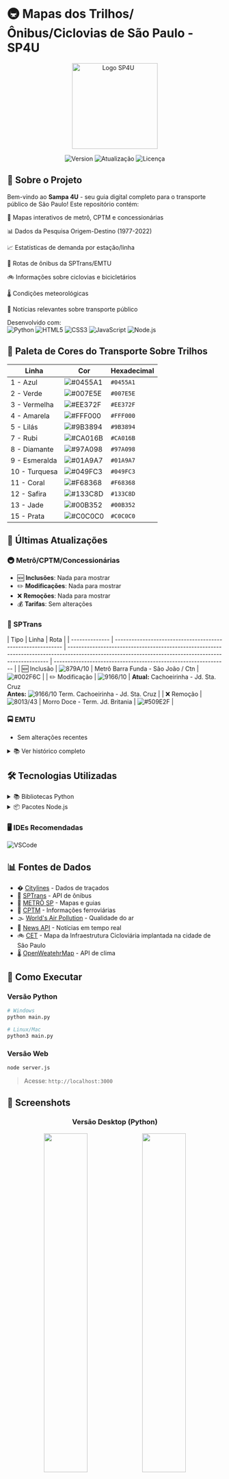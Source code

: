 # 🚇 Mapas dos Trilhos/Ônibus/Ciclovias de São Paulo - SP4U

<div align="center">
  <img src="https://github.com/Rafabs/SP-4-u/blob/main/Mapa_dos_Trilhos/Icons/SP4U.gif" alt="Logo SP4U" width="200"/>
  
  ![Version](https://img.shields.io/badge/Versão-1.1.5-blue?style=for-the-badge)
  ![Atualização](https://img.shields.io/badge/Atualização-14/07/2025-brightgreen?style=for-the-badge)
  ![Licença](https://img.shields.io/badge/Licença-MIT-orange?style=for-the-badge)
</div>

## 🌟 Sobre o Projeto

Bem-vindo ao **Sampa 4U** - seu guia digital completo para o transporte público de São Paulo! Este repositório contém:

🚆 Mapas interativos de metrô, CPTM e concessionárias

📊 Dados da Pesquisa Origem-Destino (1977-2022)

📈 Estatísticas de demanda por estação/linha

🚌 Rotas de ônibus da SPTrans/EMTU

🚲 Informações sobre ciclovias e bicicletários

🌡️ Condições meteorológicas

📰 Notícias relevantes sobre transporte público

Desenvolvido com:  
![Python](https://img.shields.io/badge/Python-3776AB?logo=python&logoColor=white) ![HTML5](https://img.shields.io/badge/HTML5-E34F26?logo=html5&logoColor=white) ![CSS3](https://img.shields.io/badge/CSS3-1572B6?logo=css3&logoColor=white) ![JavaScript](https://img.shields.io/badge/JavaScript-F7DF1E?logo=javascript&logoColor=black) ![Node.js](https://img.shields.io/badge/Node.js-339933?logo=node.js&logoColor=white)

## 🎨 Paleta de Cores do Transporte Sobre Trilhos

| Linha         | Cor                                                             | Hexadecimal |
| ------------- | --------------------------------------------------------------- | ----------- |
| 1 - Azul      | ![#0455A1](https://via.placeholder.com/15/0455A1/000000?text=+) | `#0455A1`   |
| 2 - Verde     | ![#007E5E](https://via.placeholder.com/15/007E5E/000000?text=+) | `#007E5E`   |
| 3 - Vermelha  | ![#EE372F](https://via.placeholder.com/15/EE372F/000000?text=+) | `#EE372F`   |
| 4 - Amarela   | ![#FFF000](https://via.placeholder.com/15/FFF000/000000?text=+) | `#FFF000`   |
| 5 - Lilás     | ![#9B3894](https://via.placeholder.com/15/9B3894/000000?text=+) | `#9B3894`   |
| 7 - Rubi      | ![#CA016B](https://via.placeholder.com/15/CA016B/000000?text=+) | `#CA016B`   |
| 8 - Diamante  | ![#97A098](https://via.placeholder.com/15/97A098/000000?text=+) | `#97A098`   |
| 9 - Esmeralda | ![#01A9A7](https://via.placeholder.com/15/01A9A7/000000?text=+) | `#01A9A7`   |
| 10 - Turquesa | ![#049FC3](https://via.placeholder.com/15/049FC3/000000?text=+) | `#049FC3`   |
| 11 - Coral    | ![#F68368](https://via.placeholder.com/15/F68368/000000?text=+) | `#F68368`   |
| 12 - Safira   | ![#133C8D](https://via.placeholder.com/15/133C8D/000000?text=+) | `#133C8D`   |
| 13 - Jade     | ![#00B352](https://via.placeholder.com/15/00B352/000000?text=+) | `#00B352`   |
| 15 - Prata    | ![#C0C0C0](https://via.placeholder.com/15/C0C0C0/000000?text=+) | `#C0C0C0`   |

## 📌 Últimas Atualizações

### 🚇 Metrô/CPTM/Concessionárias

- 🆕 **Inclusões**: Nada para mostrar
- ✏️ **Modificações**: Nada para mostrar
- ❌ **Remoções**: Nada para mostrar
- 💰 **Tarifas**: Sem alterações

### 🚌 SPTrans

| Tipo           | Linha                                                       | Rota                                                                                                                                                  |
| -------------- | ----------------------------------------------------------- | ----------------------------------------------------------------------------------------------------------------------------------------------------- | --------------------------------------------------------------- |
| 🆕 Inclusão    | ![879A/10](https://img.shields.io/badge/879A/10-002F6C.svg) | Metrô Barra Funda - São João / Ctn                                                                                                                    | ![#002F6C](https://via.placeholder.com/15/002F6C/000000?text=+) |
| ✏️ Modificação | ![9166/10](https://img.shields.io/badge/9166/10-002F6C.svg) | **Atual:** Cachoeirinha - Jd. Sta. Cruz <br>**Antes:** ![9166/10](https://img.shields.io/badge/9166/10-002F6C.svg) Term. Cachoeirinha - Jd. Sta. Cruz |
| ❌ Remoção     | ![8013/43](https://img.shields.io/badge/8013/43-509E2F.svg) | Morro Doce - Term. Jd. Britania                                                                                                                       | ![#509E2F](https://via.placeholder.com/15/509E2F/000000?text=+) |

### 🚍 EMTU

- Sem alterações recentes

<details>
<summary>📚 Ver histórico completo </summary>

| Data       | Tipo           | Linha                                                       | Rota                                                                                                                                                  |
| ---------- | -------------- | ----------------------------------------------------------- | ----------------------------------------------------------------------------------------------------------------------------------------------------- | -------------------------------------------------------------------------- |
| 23/06/2025 | 🆕 Inclusão    | ![879A/10](https://img.shields.io/badge/879A/10-002F6C.svg) | Metrô Barra Funda - São João / Ctn                                                                                                                    | ![#002F6C](https://via.placeholder.com/15/002F6C/000000?text=+)            |
| 23/06/2025 | ✏️ Modificação | ![9166/10](https://img.shields.io/badge/9166/10-002F6C.svg) | **Atual:** Cachoeirinha - Jd. Sta. Cruz <br>**Antes:** ![9166/10](https://img.shields.io/badge/9166/10-002F6C.svg) Term. Cachoeirinha - Jd. Sta. Cruz |
| 23/06/2025 | ❌ Remoção     | ![8013/43](https://img.shields.io/badge/8013/43-509E2F.svg) | Morro Doce - Term. Jd. Britania                                                                                                                       | ![#509E2F](https://via.placeholder.com/15/509E2F/000000?text=+)            |
| 20/06/2025 | 🆕 Inclusão    | ![2034/10](https://img.shields.io/badge/2034/10-002F6C.svg) | Metrô Tietê → Centro Tea                                                                                                                              | ![#002F6C](https://via.placeholder.com/15/002F6C/000000?text=+)            |
| 20/06/2025 | 🆕 Inclusão    | ![9166/10](https://img.shields.io/badge/9166/10-002F6C.svg) | Guaianases → São Mateus                                                                                                                               | ![#002F6C](https://via.placeholder.com/15/002F6C/000000?text=+)            |
| 20/06/2025 | ✏️ Modificação | ![4056/10](https://img.shields.io/badge/4056/10-DA291C.svg) | Pq. Boa Esperança → Term. São Mateus                                                                                                                  | **Antes:** ![#FFD100](https://via.placeholder.com/15/FFD100/000000?text=+) |
| 20/06/2025 | ❌ Remoção     | ![3033/10](https://img.shields.io/badge/3033/10-FFD100.svg) | Guaianases → São Mateus                                                                                                                               | ![#FFD100](https://via.placeholder.com/15/FFD100/000000?text=+)            |

</details>

## 🛠️ Tecnologias Utilizadas

<details>
<summary>📚 Bibliotecas Python </summary>

```bash
pip install tk
pip install customtkinter
pip install requests
pip install beautifulsoup4
pip install pillow
pip install folium
pip install geopandas
pip install json
pip install webbrowser
pip install datetime
pip install threading
pip install pyproj
pip install pymupdf
pip install selenium
pip install colorama
pip install logging
pip install atexit
pip install googlenews
pip install re
```

</details>

<details>
<summary>📦 Pacotes Node.js </summary>

```bash
npm install express
npm install axios
npm install jsdom
npm install cors
```

</details>

### 🖥️ IDEs Recomendadas

![VSCode](https://img.shields.io/badge/VS_Code-007ACC?logo=visual-studio-code&logoColor=white)

## 📊 Fontes de Dados

- � [Citylines](https://www.citylines.co/data?city=sao-paulo) - Dados de traçados
- 🚌 [SPTrans](https://www.sptrans.com.br/desenvolvedores/) - API de ônibus
- 🚆 [METRÔ SP](https://www.metro.sp.gov.br/) - Mapas e guias
- 🚉 [CPTM](https://www.cptm.sp.gov.br/) - Informações ferroviárias
- 🌫️ [World's Air Pollution](https://waqi.info/) - Qualidade do ar
- 📰 [News API](https://newsapi.org/) - Notícias em tempo real
- 🚲 [CET](https://www.cetsp.com.br/consultas/bicicleta/mapa-de-infraestrutura-cicloviaria.aspx) - Mapa da Infraestrutura Cicloviária implantada na cidade de São Paulo
- 🌡 [OpenWeatehrMap](https://openweathermap.org/) - API de clima

## 🚀 Como Executar

### Versão Python

```bash
# Windows
python main.py

# Linux/Mac
python3 main.py
```

### Versão Web

```bash
node server.js
```

> Acesse: `http://localhost:3000`

## 📸 Screenshots

<div align="center"> <h3>Versão Desktop (Python)</h3> 
<img src="https://github.com/Rafabs/SP-4-u/blob/main/Exibição/main_1.1.5.png" width="45%"/> 
<img src="https://github.com/Rafabs/SP-4-u/blob/main/Exibição/aqi.png" width="45%"/> 
<img src="https://github.com/Rafabs/SP-4-u/blob/main/Exibição/line.png" width="45%"/> 
<img src="https://github.com/Rafabs/SP-4-u/blob/main/Exibição/od.png" width="45%"/> 
<img src="https://github.com/Rafabs/SP-4-u/blob/main/Exibição/sptrans_api.png" width="45%"/> 
<h3>Versões Anteriores</h3> <img src="https://github.com/Rafabs/SP-4-u/blob/f4cef17dafc25751cdec21d3de769e1851724eb4/Exibição/Página_Inicial_v1.0.10.png" width="45%"/> 
<img src="Exibição/Versões_Antigas/main_1.1.4.png" width="45%"/> 
<img src="https://github.com/Rafabs/SP-4-u/blob/21c85e8f6c6a4d3466f9e92edb99bb4a4657c848/Exibição/PY_Imagens_projeto_v1.0.9%20(10).png" width="45%"/> <h3>Versão Web</h3> 
<img src="https://github.com/Rafabs/SP-4-u/blob/main/Exibição/web.png" width="90%"/> 
<img src="https://github.com/Rafabs/SP-4-u/blob/e604f14d346b45c89f9bb0ef83f894d7f71efe63/Exibição/WEB_%20(3).png" width="30%"/> 
<img src="https://github.com/Rafabs/SP-4-u/blob/8a92f6e914bf0c9be75ef931ae443d67f6134441/Exibição/WEB_%20(1).png" width="30%"/> 
<img src="https://github.com/Rafabs/SP-4-u/blob/8a92f6e914bf0c9be75ef931ae443d67f6134441/Exibição/WEB_%20(2).png" width="30%"/> </div>

## 📈 Diagrama da Arquitetura (v1.1.0)

![Diagrama](https://github.com/Rafabs/SP-4-u/blob/main/docs/diagrams/Diagrama_v1.1.0.png)

## 📌 Roadmap de Desenvolvimento

🔧 Refatoração e Estrutura

- [ ] 🔄 Refatorar main.py em múltiplos arquivos
- [ ] 🧼 Comentar e aprimorar os códigos com docstrings
- [ ] 🧠🗺️ Ajustar Diagrama
- [ ] 🧠🗺️ Criar microdiagramas sobre algumas funções vitais do programa

📚 Documentação (readme)

- Sem modificações futuras.

🌐 Funcionalidades Web

- [ ] 🌍 Voltar a ler status das linhas via web scraping 🚧`>>> EM DESENVOLVIMENTO`🚧

🛠️ Logs e Validações

- Sem modificações futuras.

🖼️ Interface

- Sem modificações futuras.

<details>
<summary>📚 Ver histórico completo </summary>

- [x] 🌡️ Inserir mais dados e itens relacionados à temperatura `Concluído em 14/07/2025`
- [x] ✍️ Ajustar estrutura e seções dos .md `Concluído em 08/07/2025`
- [x] 🪵 Validar os logs (necessários) `Concluído em 08/07/2025`
- [x] 🎨 Criar interface visual com Qt Designer `Concluído em 03/07/2025`
- [x] ✅ Confirmação para encerrar o programa principal `Concluído em 30/06/2025`
- [x] 🏷️ Adicionar cabeçalhos nos arquivos Python para facilitar manutenção `Concluído em 28/06/2025`
- [x] 📝 Atualizar bibliotecas no `README.md` `Concluído em 20/06/2025`

</details>

## 📜 Licença

Distribuído sob a Licença MIT.

📘 Nota: Este projeto foi desenvolvido com fins educacionais e não possui vínculo oficial com órgãos públicos.

⚠️ Aviso: Este projeto é mantido por uma única pessoa. O desenvolvimento principal ocorre diretamente na branch main, mas Pull Requests são sempre bem-vindos!

---

<div align="center"> 🌆 <i>Sua jornada por São Paulo começa aqui!</i> 🌆 </div>
